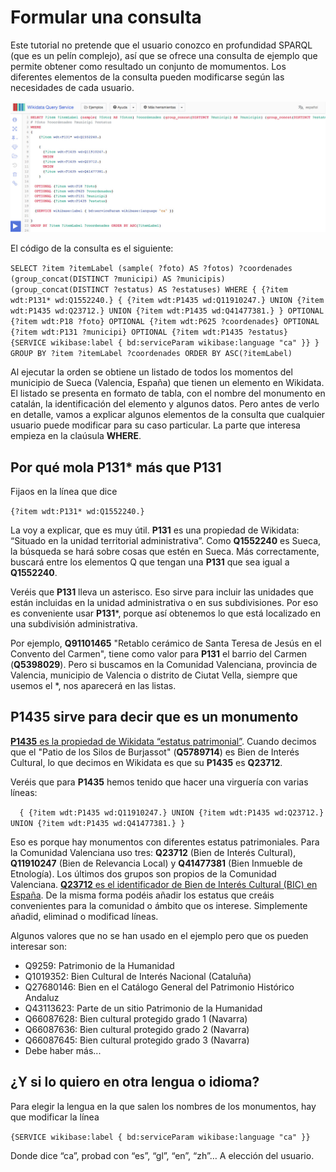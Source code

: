 # Formular una consulta

Este tutorial no pretende que el usuario conozco en profundidad SPARQL (que es un pelín complejo), así que se ofrece una consulta de ejemplo que permite obtener como resultado un conjunto de momumentos. Los diferentes elementos de la consulta pueden modificarse según las necesidades de cada usuario.

![Fig. 2](figs/fig2.jpg)

El código de la consulta es el siguiente:

`SELECT ?item ?itemLabel (sample( ?foto) AS ?fotos) ?coordenades (group_concat(DISTINCT ?municipi) AS ?municipis) (group_concat(DISTINCT ?estatus) AS ?estatuses)
WHERE
{
    {?item wdt:P131* wd:Q1552240.}
    {
      {?item wdt:P1435 wd:Q11910247.}
      UNION
      {?item wdt:P1435 wd:Q23712.}
      UNION
      {?item wdt:P1435 wd:Q41477381.}
    }
  OPTIONAL {?item wdt:P18 ?foto}
  OPTIONAL {?item wdt:P625 ?coordenades}
  OPTIONAL {?item wdt:P131 ?municipi}
  OPTIONAL {?item wdt:P1435 ?estatus}
  {SERVICE wikibase:label { bd:serviceParam wikibase:language "ca" }}
}
GROUP BY ?item ?itemLabel ?coordenades ORDER BY ASC(?itemLabel)`

Al ejecutar la orden se obtiene un listado de todos los momentos del municipio de Sueca (Valencia, España) que tienen un elemento en Wikidata. El listado se presenta en formato de tabla, con el nombre del monumento en catalán, la identificación del elemento y algunos datos. Pero antes de verlo en detalle, vamos a explicar algunos elementos de la consulta que cualquier usuario puede modificar para su caso particular. La parte que interesa empieza en la claúsula **WHERE**.

## Por qué mola P131* más que P131

Fijaos en la línea que dice

`{?item wdt:P131* wd:Q1552240.}`

La voy a explicar, que es muy útil. **P131** es una propiedad de Wikidata: “Situado en la unidad territorial administrativa”. Como **Q1552240** es Sueca, la búsqueda se hará sobre cosas que estén en Sueca. Más correctamente, buscará entre los elementos Q que tengan una **P131** que sea igual a **Q1552240**.

Veréis que **P131** lleva un asterisco. Eso sirve para incluir las unidades que están incluidas en la unidad administrativa o en sus subdivisiones. Por eso es conveniente usar **P131***, porque así obtenemos lo que está localizado en una subdivisión administrativa.

Por ejemplo, **Q91101465** "Retablo cerámico de Santa Teresa de Jesús en el Convento del Carmen", tiene como valor para **P131** el barrio del Carmen (**Q5398029**). Pero si buscamos en la Comunidad Valenciana, provincia de Valencia, municipio de Valencia o distrito de Ciutat Vella, siempre que usemos el *, nos aparecerá en las listas.

## P1435 sirve para decir que es un monumento

[**P1435** es la propiedad de Wikidata “estatus patrimonial”](https://www.wikidata.org/wiki/Property:P1435). Cuando decimos que el "Patio de los Silos de Burjassot" (**Q5789714**) es Bien de Interés Cultural, lo que decimos en Wikidata es que su **P1435** es **Q23712**.

Veréis que para **P1435** hemos tenido que hacer una virguería con varias líneas:

  `  {
      {?item wdt:P1435 wd:Q11910247.}
      UNION
      {?item wdt:P1435 wd:Q23712.}
      UNION
      {?item wdt:P1435 wd:Q41477381.}
    }`

Eso es porque hay monumentos con diferentes estatus patrimoniales. Para la Comunidad Valenciana uso tres: **Q23712** (Bien de Interés Cultural), **Q11910247** (Bien de Relevancia Local) y **Q41477381** (Bien Inmueble de Etnología). Los últimos dos grupos son propios de la Comunidad Valenciana. [**Q23712** es el identificador de Bien de Interés Cultural (BIC) en España](https://www.wikidata.org/wiki/Q23712). De la misma forma podéis añadir los estatus que creáis convenientes para la comunidad o ámbito que os interese. Simplemente añadid, eliminad o modificad líneas.

Algunos valores que no se han usado en el ejemplo pero que os pueden interesar son:

- Q9259: Patrimonio de la Humanidad
- Q1019352: Bien Cultural de Interés Nacional (Cataluña)
- Q27680146: Bien en el Catálogo General del Patrimonio Histórico Andaluz
- Q43113623: Parte de un sitio Patrimonio de la Humanidad
- Q66087628: Bien cultural protegido grado 1 (Navarra)
- Q66087636: Bien cultural protegido grado 2 (Navarra)
- Q66087645: Bien cultural protegido grado 3 (Navarra)
- Debe haber más...

## ¿Y si lo quiero en otra lengua o idioma?

Para elegir la lengua en la que salen los nombres de los monumentos, hay que modificar la línea

`{SERVICE wikibase:label { bd:serviceParam wikibase:language "ca" }}`

Donde dice “ca”, probad con “es”, “gl”, “en”, “zh”… A elección del usuario.
